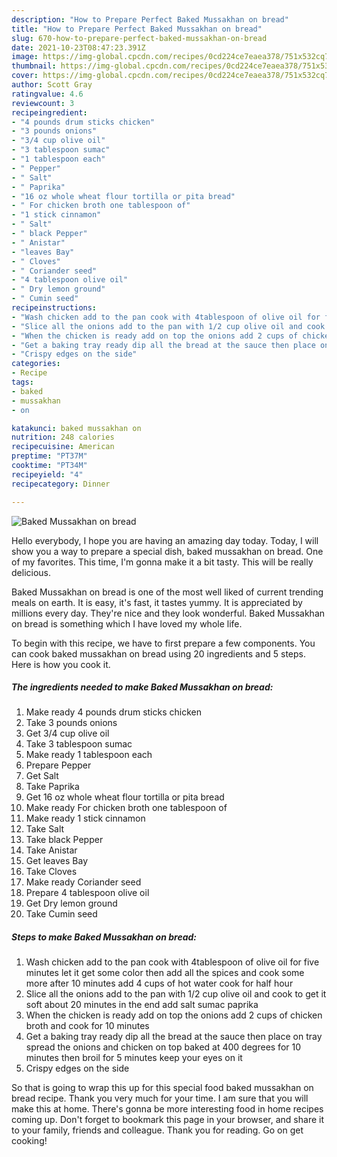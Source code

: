 ```yaml
---
description: "How to Prepare Perfect Baked Mussakhan on bread"
title: "How to Prepare Perfect Baked Mussakhan on bread"
slug: 670-how-to-prepare-perfect-baked-mussakhan-on-bread
date: 2021-10-23T08:47:23.391Z
image: https://img-global.cpcdn.com/recipes/0cd224ce7eaea378/751x532cq70/baked-mussakhan-on-bread-recipe-main-photo.jpg
thumbnail: https://img-global.cpcdn.com/recipes/0cd224ce7eaea378/751x532cq70/baked-mussakhan-on-bread-recipe-main-photo.jpg
cover: https://img-global.cpcdn.com/recipes/0cd224ce7eaea378/751x532cq70/baked-mussakhan-on-bread-recipe-main-photo.jpg
author: Scott Gray
ratingvalue: 4.6
reviewcount: 3
recipeingredient:
- "4 pounds drum sticks chicken"
- "3 pounds onions"
- "3/4 cup olive oil"
- "3 tablespoon sumac"
- "1 tablespoon each"
- " Pepper"
- " Salt"
- " Paprika"
- "16 oz whole wheat flour tortilla or pita bread"
- " For chicken broth one tablespoon of"
- "1 stick cinnamon"
- " Salt"
- " black Pepper"
- " Anistar"
- "leaves Bay"
- " Cloves"
- " Coriander seed"
- "4 tablespoon olive oil"
- " Dry lemon ground"
- " Cumin seed"
recipeinstructions:
- "Wash chicken add to the pan cook with 4tablespoon of olive oil for five minutes let it get some color then add all the spices and cook some more after 10 minutes add 4 cups of hot water cook for half hour"
- "Slice all the onions add to the pan with 1/2 cup olive oil and cook to get it soft about 20 minutes in the end add salt sumac paprika"
- "When the chicken is ready add on top the onions add 2 cups of chicken broth and cook for 10 minutes"
- "Get a baking tray ready dip all the bread at the sauce then place on tray spread the onions and chicken on top baked at 400 degrees for 10 minutes then broil for 5 minutes keep your eyes on it"
- "Crispy edges on the side"
categories:
- Recipe
tags:
- baked
- mussakhan
- on

katakunci: baked mussakhan on 
nutrition: 248 calories
recipecuisine: American
preptime: "PT37M"
cooktime: "PT34M"
recipeyield: "4"
recipecategory: Dinner

---
```



![Baked Mussakhan on bread](https://img-global.cpcdn.com/recipes/0cd224ce7eaea378/751x532cq70/baked-mussakhan-on-bread-recipe-main-photo.jpg)

Hello everybody, I hope you are having an amazing day today. Today, I will show you a way to prepare a special dish, baked mussakhan on bread. One of my favorites. This time, I'm gonna make it a bit tasty. This will be really delicious.

Baked Mussakhan on bread is one of the most well liked of current trending meals on earth. It is easy, it's fast, it tastes yummy. It is appreciated by millions every day. They're nice and they look wonderful. Baked Mussakhan on bread is something which I have loved my whole life.




To begin with this recipe, we have to first prepare a few components. You can cook baked mussakhan on bread using 20 ingredients and 5 steps. Here is how you cook it.

<!--inarticleads1-->

##### The ingredients needed to make Baked Mussakhan on bread:

1. Make ready 4 pounds drum sticks chicken
1. Take 3 pounds onions
1. Get 3/4 cup olive oil
1. Take 3 tablespoon sumac
1. Make ready 1 tablespoon each
1. Prepare  Pepper
1. Get  Salt
1. Take  Paprika
1. Get 16 oz whole wheat flour tortilla or pita bread
1. Make ready  For chicken broth one tablespoon of
1. Make ready 1 stick cinnamon
1. Take  Salt
1. Take  black Pepper
1. Take  Anistar
1. Get leaves Bay
1. Take  Cloves
1. Make ready  Coriander seed
1. Prepare 4 tablespoon olive oil
1. Get  Dry lemon ground
1. Take  Cumin seed




<!--inarticleads2-->

##### Steps to make Baked Mussakhan on bread:

1. Wash chicken add to the pan cook with 4tablespoon of olive oil for five minutes let it get some color then add all the spices and cook some more after 10 minutes add 4 cups of hot water cook for half hour
1. Slice all the onions add to the pan with 1/2 cup olive oil and cook to get it soft about 20 minutes in the end add salt sumac paprika
1. When the chicken is ready add on top the onions add 2 cups of chicken broth and cook for 10 minutes
1. Get a baking tray ready dip all the bread at the sauce then place on tray spread the onions and chicken on top baked at 400 degrees for 10 minutes then broil for 5 minutes keep your eyes on it
1. Crispy edges on the side




So that is going to wrap this up for this special food baked mussakhan on bread recipe. Thank you very much for your time. I am sure that you will make this at home. There's gonna be more interesting food in home recipes coming up. Don't forget to bookmark this page in your browser, and share it to your family, friends and colleague. Thank you for reading. Go on get cooking!
